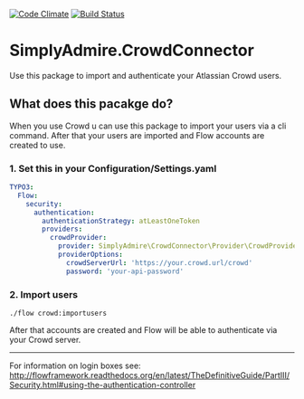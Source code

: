 [![Code Climate](https://codeclimate.com/github/SimplyAdmire/SimplyAdmire.CrowdConnector/badges/gpa.svg)](https://codeclimate.com/github/SimplyAdmire/SimplyAdmire.CrowdConnector)
[![Build Status](https://api.travis-ci.org/SimplyAdmire/SimplyAdmire.CrowdConnector.svg)](https://travis-ci.org/SimplyAdmire/SimplyAdmire.CrowdConnector)

# SimplyAdmire.CrowdConnector

Use this package to import and authenticate your Atlassian Crowd users.

## What does this pacakge do?

When you use Crowd u can use this package to import your users via a cli command.
After that your users are imported and Flow accounts are created to use.

### 1. Set this in your Configuration/Settings.yaml
```yml
TYPO3:
  Flow:
    security:
      authentication:
        authenticationStrategy: atLeastOneToken
        providers:
          crowdProvider:
            provider: SimplyAdmire\CrowdConnector\Provider\CrowdProvider
            providerOptions:
              crowdServerUrl: 'https://your.crowd.url/crowd'
              password: 'your-api-password'
```

### 2. Import users
`./flow crowd:importusers`

After that accounts are created and Flow will be able to authenticate via your Crowd server.

---

For information on login boxes see: http://flowframework.readthedocs.org/en/latest/TheDefinitiveGuide/PartIII/Security.html#using-the-authentication-controller

